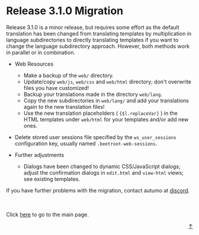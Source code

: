 # Release 3.1.0 Migration

Release 3.1.0 is a minor release, but requires some effort as the default translation has been 
changed from translating templates by multiplication in language subdirectories to directly 
translating templates if you want to change the language subdirectory approach. However, 
both methods work in parallel or in combination.

- Web Resources
	- Make a backup of the `web/` directory.
	- Update/copy `web/js`, `web/css` and `web/html` directory; don't overwrite files you have customized!
	- Backup your translations made in the directory `web/lang`.
	- Copy the new subdirectories in `web/lang/` and add your translations again to the new translation files!
	- Use the new translation placeholders ( `{$l.replaceVar}` ) in the HTML templates under `web/html` for your templates and/or add new ones.

- Delete stored user sessions file specified by the `ws_user_sessions` configuration key, usually named `.beetroot-web-sessions`.

- Further adjustments
	- Dialogs have been changed to dynamic CSS/JavaScript dialogs; adjust the confirmation dialogs in `edit.html` and `view-html` views; see existing templates.

If you have further problems with the migration, contact autumo at [discord](https://discord.gg/xvAJrv6wmb).


<br>
<br>
Click <a href="../../README.md">here</a> to go to the main page.

<p align="right"><a href="#top">&uarr;</a></p>
